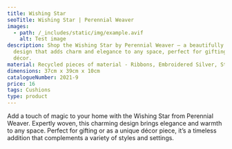 ```yaml
---
title: Wishing Star
seoTitle: Wishing Star | Perennial Weaver
images:
  - path: /_includes/static/img/example.avif
    alt: Test image
description: Shop the Wishing Star by Perennial Weaver – a beautifully woven
  design that adds charm and elegance to any space, perfect for gifting or home
  décor.
material: Recycled pieces of material - Ribbons, Embroidered Silver, String
dimensions: 37cm x 39cm x 10cm
catalogueNumber: 2021-9
price: 16
tags: Cushions
type: product
---
```

Add a touch of magic to your home with the Wishing Star from Perennial Weaver. Expertly woven, this charming design brings elegance and warmth to any space. Perfect for gifting or as a unique décor piece, it’s a timeless addition that complements a variety of styles and settings.
